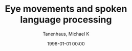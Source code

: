 ---
layout: post
title: Eye movements and spoken language processing

date: 1996-01-01 00:00
author: Tanenhaus, Michael K
year: 2007
---